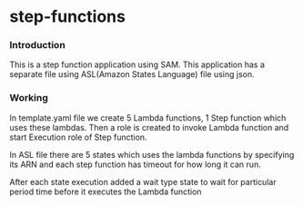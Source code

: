 # step-functions
### Introduction
This is a step function application using SAM. This application has a separate file using ASL(Amazon States Language) file using json.
### Working
In template.yaml file we create 5 Lambda functions, 1 Step function which uses these lambdas. Then a role is created to invoke Lambda function and start Execution role of Step function.

In ASL file there are 5 states which uses the lambda functions by specifying its ARN and each step function has timeout for how long it can run.

After each state execution added a wait type state to wait for particular period time before it executes the Lambda function
